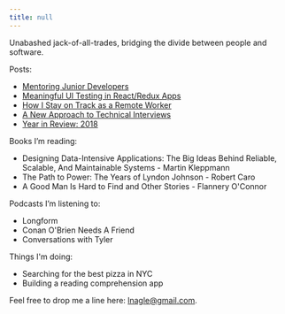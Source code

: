 ```yaml
---
title: null
---
```


Unabashed jack-of-all-trades, bridging the divide between people and software.

Posts:
- [Mentoring Junior Developers](mentoringJuniorDevs.md)
- [Meaningful UI Testing in React/Redux Apps](meaningfulUITestingInReactRedux.md)
- [How I Stay on Track as a Remote Worker](productiveRemoteWork.md)
- [A New Approach to Technical Interviews](newTechInterviewApproach.md)
- [Year in Review: 2018](yearInReview2018.md)

Books I’m reading:
- Designing Data-Intensive Applications: The Big Ideas Behind Reliable,
  Scalable, And Maintainable Systems - Martin Kleppmann
- The Path to Power: The Years of Lyndon Johnson - Robert Caro
- A Good Man Is Hard to Find and Other Stories - Flannery O'Connor

Podcasts I’m listening to:
- Longform
- Conan O'Brien Needs A Friend
- Conversations with Tyler

Things I'm doing:
- Searching for the best pizza in NYC
- Building a reading comprehension app

Feel free to drop me a line here: lnagle@gmail.com.
